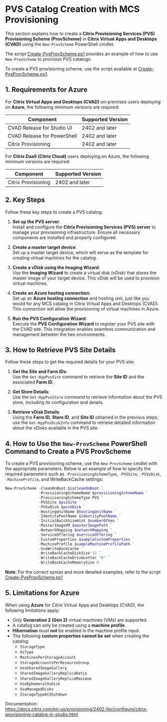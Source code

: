 # PVS Catalog Creation with MCS Provisioning

This section explains how to create a **Citrix Provisioning Services (PVS) Provisioning Scheme (ProvScheme)** in **Citrix Virtual Apps and Desktops (CVAD)** using the `New-ProvScheme` PowerShell cmdlet.

The script [Create-PvsProvScheme.ps1](./Create-PvsProvScheme.ps1) provides an example of how to use `New-ProvScheme` to provision PVS catalogs.

To create a PVS provisioning scheme, use the script available at [Create-PvsProvScheme.ps1](../Create%20PVS%20ProvScheme/Create-PvsProvScheme.ps1).

## 1. Requirements for Azure

For **Citrix Virtual Apps and Desktops (CVAD)** on-premises users deploying on **Azure**, the following minimum versions are required:

| **Component**                             | **Supported Version** |
|------------------------------------------|-----------------------|
| CVAD Release for Studio UI               | 2402 and later        |
| CVAD Release for PowerShell              | 2402 and later        |
| Citrix Provisioning                      | 2402 and later        |

For **Citrix DaaS (Citrix Cloud)** users deploying on Azure, the following minimum versions are required:

| **Component**                             | **Supported Version** |
|------------------------------------------|-----------------------|
| Citrix Provisioning                      | 2402 and later        |

## 2. Key Steps

Follow these key steps to create a PVS catalog:

1. **Set up the PVS server**:  
   Install and configure the **Citrix Provisioning Services (PVS) server** to manage your provisioning infrastructure. Ensure all necessary components are installed and properly configured.

2. **Create a master target device**:  
   Set up a master target device, which will serve as the template for creating virtual machines for the catalog.

3. **Create a vDisk using the Imaging Wizard**:  
   Use the **Imaging Wizard** to create a virtual disk (vDisk) that stores the master image of your target device. This vDisk will be used to provision virtual machines.

4. **Create an Azure hosting connection**:  
   Set up an **Azure hosting connection** and hosting unit, just like you would for any MCS catalog in Citrix Virtual Apps and Desktops (CVAD). This connection will allow the provisioning of virtual machines in Azure.

5. **Run the PVS Configuration Wizard**:  
   Execute the **PVS Configuration Wizard** to register your PVS site with the CVAD site. This integration enables seamless communication and management between the two environments.


## 3. How to Retrieve PVS Site Details

Follow these steps to get the required details for your PVS site:

1. **Get the Site and Farm IDs**:  
   Use the `Get-HypPvsSite` command to retrieve the **Site ID** and the associated **Farm ID**.

2. **Get Store Details**:  
   Use the `Get-HypPvsStore` command to retrieve information about the PVS store, including its configuration and details.

3. **Retrieve vDisk Details**:  
   Using the **Farm ID**, **Store ID**, and **Site ID** obtained in the previous steps, use the `Get-HypPvsDiskInfo` command to retrieve detailed information about the vDisks available in the PVS site.

## 4. How to Use the `New-ProvScheme` PowerShell Command to Create a PVS ProvScheme

To create a PVS provisioning scheme, use the `New-ProvScheme` cmdlet with the appropriate parameters. Below is an example of how to specify the required parameters such as `-ProvisioningSchemeType`, `-PVSSite`, `-PVSvDisk`, `-MachineProfile`, and WriteBackCache settings:

```powershell
New-ProvScheme -CleanOnBoot:$isCleanOnBoot `
               -ProvisioningSchemeName $provisioningSchemeName `
               -ProvisioningSchemeType PVS `
               -PVSSite $pvsSite `
               -PVSvDisk $pvsVDisk `
               -HostingUnitName $hostingUnitName `
               -IdentityPoolName $identityPoolName `
               -InitialBatchSizeHint $numberOfVms `
               -MasterImageVM $masterImagePath `
               -NetworkMapping $networkMapping `
               -ServiceOffering $serviceOffering `
               -CustomProperties $sampleCustomProperties `
               -MachineProfile $sampleMachineProfilePath `
               -UseWriteBackCache `
               -WriteBackCacheDiskSize 32 `
               -WriteBackCacheDriveLetter "0" `
               -WriteBackCacheMemorySize 0
```

**Note**: For the correct syntax and more detailed examples, refer to the script [Create-PvsProvScheme.ps1](./Create-PvsProvScheme.ps1)

  
## 5. Limitations for Azure

When using **Azure** for Citrix Virtual Apps and Desktops (CVAD), the following limitations apply:

- Only **Generation 2 (Gen 2)** virtual machines (VMs) are supported.
- A catalog can only be created using a **machine profile**.
- **Hibernation** must **not** be enabled in the machine profile input.
- The following **custom properties cannot be set** when creating the catalog:
  - `StorageType`
  - `OsType`
  - `MachinesPerStorageAccount`
  - `StorageAccountsPerResourceGroup`
  - `UseSharedImageGallery`
  - `SharedImageGalleryReplicaRatio`
  - `SharedImageGalleryReplicaMaximum`
  - `UseEphemeralOsDisk`
  - `UseManagedDisks`
  - `StorageTypeAtShutdown`

Documentation:  
https://docs.citrix.com/en-us/provisioning/2402-ltsr/configure/citrix-provisioning-catalog-in-studio.html
